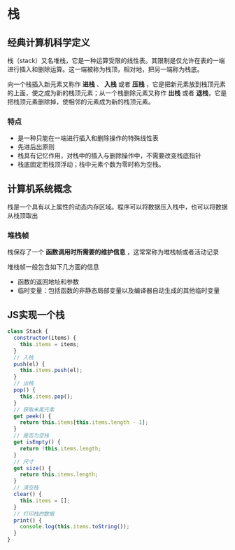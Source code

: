 # 栈

## 经典计算机科学定义

栈（stack）又名堆栈，它是一种运算受限的线性表。其限制是仅允许在表的一端进行插入和删除运算。这一端被称为栈顶，相对地，把另一端称为栈底。

向一个栈插入新元素又称作 **进栈** 、 **入栈** 或者 **压栈** ，它是把新元素放到栈顶元素的上面，使之成为新的栈顶元素；从一个栈删除元素又称作 **出栈** 或者 **退栈**，它是把栈顶元素删除掉，使相邻的元素成为新的栈顶元素。

### 特点

- 是一种只能在一端进行插入和删除操作的特殊线性表
- 先进后出原则
- 栈具有记忆作用，对栈中的插入与删除操作中，不需要改变栈底指针
- 栈底固定而栈顶浮动；栈中元素个数为零时称为空栈。

## 计算机系统概念

栈是一个具有以上属性的动态内存区域。程序可以将数据压入栈中，也可以将数据从栈顶取出

### 堆栈帧

栈保存了一个 **函数调用时所需要的维护信息** ，这常常称为堆栈帧或者活动记录

堆栈帧一般包含如下几方面的信息

- 函数的返回地址和参数
- 临时变量：包括函数的非静态局部变量以及编译器自动生成的其他临时变量


## JS实现一个栈

```js
class Stack {
  constructor(items) {
    this.items = items;
  }
  // 入栈
  push(el) {
    this.items.push(el);
  }
  // 出栈
  pop() {
    this.items.pop();
  }
  // 获取末尾元素
  get peek() {
    return this.items[this.items.length - 1];
  }
  // 是否为空栈
  get isEmpty() {
    return !this.items.length;
  }
  // 尺寸
  get size() {
    return this.items.length;
  }
  // 清空栈
  clear() {
    this.items = [];
  }
  // 打印栈的数据
  print() {
    console.log(this.items.toString());
  }
}

```
